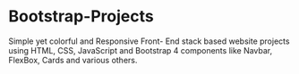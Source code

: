 # Bootstrap-Projects
Simple yet colorful and Responsive Front- End stack based website projects using HTML, CSS, JavaScript and Bootstrap 4 components like Navbar, FlexBox, Cards and various others.
